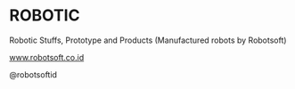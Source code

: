 # ROBOTIC
Robotic Stuffs, Prototype and Products (Manufactured robots by Robotsoft)

www.robotsoft.co.id

@robotsoftid
